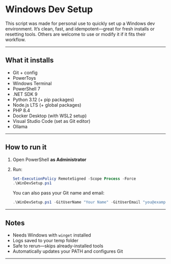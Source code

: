 # Windows Dev Setup

This script was made for personal use to quickly set up a Windows dev environment. It’s clean, fast, and idempotent—great for fresh installs or resetting tools. Others are welcome to use or modify it if it fits their workflow.

---

## What it installs

- Git + config
- PowerToys
- Windows Terminal
- PowerShell 7
- .NET SDK 9
- Python 3.12 (+ pip packages)
- Node.js LTS (+ global packages)
- PHP 8.4
- Docker Desktop (with WSL2 setup)
- Visual Studio Code (set as Git editor)
- Ollama

---

## How to run it

1. Open PowerShell **as Administrator**
2. Run:

   ```powershell
   Set-ExecutionPolicy RemoteSigned -Scope Process -Force
   .\WinDevSetup.ps1
   ```

   You can also pass your Git name and email:

   ```powershell
   .\WinDevSetup.ps1 -GitUserName "Your Name" -GitUserEmail "you@example.com"
   ```

---

## Notes

- Needs Windows with `winget` installed
- Logs saved to your temp folder
- Safe to rerun—skips already-installed tools
- Automatically updates your PATH and configures Git

---
